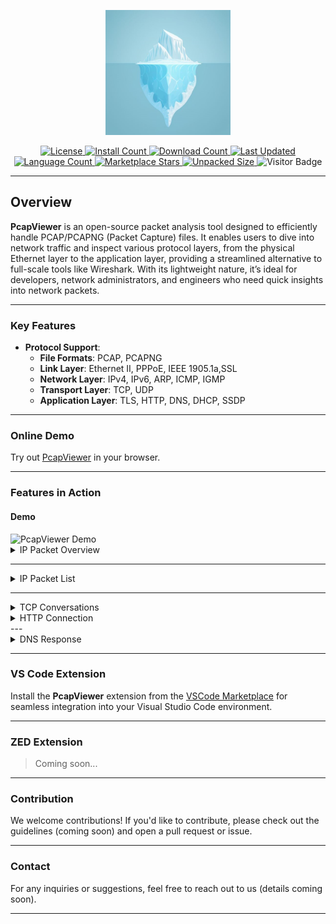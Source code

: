 <p align="center">
  <img src="assets/icon2.png" width="200px" alt="VS-Shark Logo">
</p>

<p align="center">
  <a href="/">
    <img src="https://img.shields.io/github/license/sankooc/vs-shark" alt="License">
  </a>
  <a href="https://marketplace.visualstudio.com/items?itemName=sankooc.pcapviewer">
    <img src="https://img.shields.io/visual-studio-marketplace/i/sankooc.pcapviewer" alt="Install Count">
  </a>
  <a href="https://marketplace.visualstudio.com/items?itemName=sankooc.pcapviewer">
    <img src="https://img.shields.io/visual-studio-marketplace/d/sankooc.pcapviewer" alt="Download Count">
  </a>
  <a href="https://marketplace.visualstudio.com/items?itemName=sankooc.pcapviewer">
    <img src="https://img.shields.io/visual-studio-marketplace/last-updated/sankooc.pcapviewer" alt="Last Updated">
  </a>
  <a href="/">
    <img src="https://img.shields.io/github/languages/count/sankooc/vs-shark" alt="Language Count">
  </a>
  <a href="/">
    <img src="https://img.shields.io/visual-studio-marketplace/stars/sankooc.pcapviewer" alt="Marketplace Stars">
  </a>
  <a href="/">
    <img src="https://img.shields.io/npm/unpacked-size/nshark" alt="Unpacked Size">
  </a>
  <a>
    <img src="https://visitor-badge.lithub.cc/badge?page_id=sankooc_vs-shark&left_color=gray&right_color=green" alt="Visitor Badge">
  </a>
</p>

---

## Overview

**PcapViewer** is an open-source packet analysis tool designed to efficiently handle PCAP/PCAPNG (Packet Capture) files. It enables users to dive into network traffic and inspect various protocol layers, from the physical Ethernet layer to the application layer, providing a streamlined alternative to full-scale tools like Wireshark. With its lightweight nature, it’s ideal for developers, network administrators, and engineers who need quick insights into network packets.

---

### Key Features

- **Protocol Support**:
  - **File Formats**: PCAP, PCAPNG
  - **Link Layer**: Ethernet II, PPPoE, IEEE 1905.1a,SSL
  - **Network Layer**: IPv4, IPv6, ARP, ICMP, IGMP
  - **Transport Layer**: TCP, UDP
  - **Application Layer**: TLS, HTTP, DNS, DHCP, SSDP

---

### Online Demo

Try out [PcapViewer](https://sankooc.github.io/pcap/) in your browser.

---

### Features in Action

#### Demo

<img src="https://i.ibb.co/x6NNTBp/cap2.gif" width="80%" alt="PcapViewer Demo"/>  




<details>
  <summary>IP Packet Overview</summary>
  <img src="assets/overview.png" width="80%" alt="IP Packet Overview"/>
</details>

---

<details>
  <summary>IP Packet List</summary>
  <img src="assets/frame.png" width="80%" alt="IP Packet List"/>
</details>

---

<details>
  <summary>TCP Conversations</summary>
  <img src="assets/conv.png" width="80%" alt="TCP Conversations"/>
</details>

<details>
  <summary>HTTP Connection</summary>
  <img src="assets/http.png" width="80%" alt="HTTP Connection"/>
</details>
---
<details>
  <summary>DNS Response</summary>
  <img src="assets/dns.png" width="80%" alt="DNS Response"/>
</details>

---

### VS Code Extension

Install the **PcapViewer** extension from the [VSCode Marketplace](https://marketplace.visualstudio.com/items?itemName=sankooc.pcapviewer) for seamless integration into your Visual Studio Code environment.

---

### ZED Extension

> Coming soon...

---

### Contribution

We welcome contributions! If you'd like to contribute, please check out the guidelines (coming soon) and open a pull request or issue.

---

### Contact

For any inquiries or suggestions, feel free to reach out to us (details coming soon).

---


